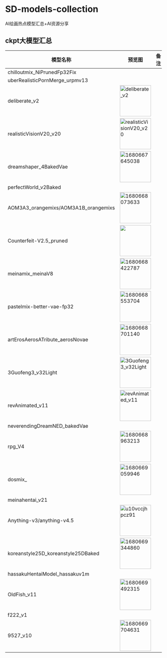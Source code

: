 # SD-models-collection
AI绘画热点模型汇总+AI资源分享


## ckpt大模型汇总

| 模型名称                             | 预览图                                                       | 备注 |
| ------------------------------------ | ------------------------------------------------------------ | ---- |
| chilloutmix_NiPrunedFp32Fix          |                                                              |      |
| uberRealisticPornMerge_urpmv13       |                                                              |      |
| deliberate_v2                        | <img src="https://gitee.com/HsuHeinrich/images/raw/master/img/20230405120134.png" alt="deliberate_v2" width="100px" /> |      |
| realisticVisionV20_v20               | <img src="https://gitee.com/HsuHeinrich/images/raw/master/img/20230405120328.png" alt="realisticVisionV20_v20" width="100px" /> |      |
| dreamshaper_4BakedVae                | <img src="https://gitee.com/HsuHeinrich/images/raw/master/img/20230405120808.jpg" alt="1680667645038" width="100px" /> |      |
| perfectWorld_v2Baked                 |                                                              |      |
| AOM3A3_orangemixs/AOM3A1B_orangemixs | <img src="https://gitee.com/HsuHeinrich/images/raw/master/img/20230405121508.jpg" alt="1680668073633" width="100px" /> |      |
| Counterfeit-V2.5_pruned              | <img src="https://gitee.com/HsuHeinrich/images/raw/master/img/20230405121737.png" width="100px" /> |      |
| meinamix_meinaV8                     | <img src="https://gitee.com/HsuHeinrich/images/raw/master/img/20230405122049.jpg" alt="1680668422787" width="100px" /> |      |
| pastelmix-better-vae-fp32            | <img src="https://gitee.com/HsuHeinrich/images/raw/master/img/20230405122252.jpg" alt="1680668553704" width="100px" /> |      |
| artErosAerosATribute_aerosNovae      | <img src="https://gitee.com/HsuHeinrich/images/raw/master/img/20230405122520.jpg" alt="1680668701140" width="100px" /> |      |
| 3Guofeng3_v32Light                   | <img src="https://gitee.com/HsuHeinrich/images/raw/master/img/20230405122558.png" alt="3Guofeng3_v32Light" width="100px" /> |      |
| revAnimated_v11                      | <img src="https://gitee.com/HsuHeinrich/images/raw/master/img/20230405122733.png" alt="revAnimated_v11" width="100px" /> |      |
| neverendingDreamNED_bakedVae         |                                                              |      |
| rpg_V4                               | <img src="https://gitee.com/HsuHeinrich/images/raw/master/img/20230405123007.jpg" alt="1680668963213" width="100px" /> |      |
| dosmix_                              | <img src="https://gitee.com/HsuHeinrich/images/raw/master/img/20230405123146.jpg" alt="1680669059946" width="100px" /> |      |
| meinahentai_v21                      |                                                              |      |
| Anything-v3/anything-v4.5            | <img src="https://gitee.com/HsuHeinrich/images/raw/master/img/20230405123418.jpeg" alt="u10vccjhpcz91" width="100px" /> |      |
| koreanstyle25D_koreanstyle25DBaked   | <img src="https://gitee.com/HsuHeinrich/images/raw/master/img/20230405123607.jpg" alt="1680669344860" width="100px" /> |      |
| hassakuHentaiModel_hassakuv1m        |                                                              |      |
| OldFish_v11                          | <img src="https://gitee.com/HsuHeinrich/images/raw/master/img/20230405123841.jpg" alt="1680669492315" width="100px" /> |      |
| f222_v1                              |                                                              |      |
| 9527_v10                             | <img src="https://gitee.com/HsuHeinrich/images/raw/master/img/20230405124222.jpg" alt="1680669704631" width="100px" /> |      |

